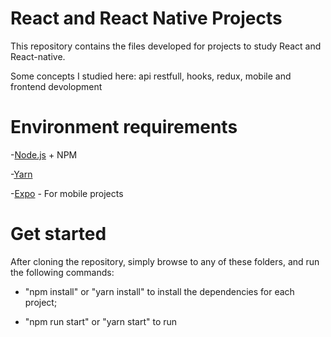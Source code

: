 # React and React Native Projects

This repository contains the files developed for projects to study React and React-native.

Some concepts I studied here: api restfull, hooks, redux, mobile and frontend devolopment

# Environment requirements

-[Node.js](https://nodejs.org/) + NPM

-[Yarn](https://yarnpkg.com/)

-[Expo](https://yarnpkg.com/) - For mobile projects

# Get started

After cloning the repository, simply browse to any of these folders, and run the following commands:

- "npm install" or "yarn install" to install the dependencies for each project;

- "npm run start" or "yarn start" to run
